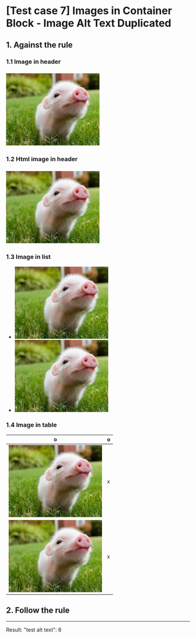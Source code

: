 # [Test case 7] Images in Container Block - Image Alt Text Duplicated
## 1. Against the rule

### 1.1 Image in header
### ![test alt text](./images/pig1.jpg)

### 1.2 Html image in header
### <img src = "./images/pig2.jpg" alt = "test alt text" />

### 1.3 Image in list
- <img src = "./images/pig11.jpg" alt = "test alt text" />
- ![test alt text](./images/pig4.jpg)

### 1.4 Image in table
| o                                                       | o |
| --------------------------------------------------------| - |
| ![test alt text](./images/pig5.jpg)                    | x | 
| <img src = "./images/pig6.jpg" alt = "test alt text" />| x | 

## 2. Follow the rule

--------------------------------------------------
Result: 
    "test alt text": 6

